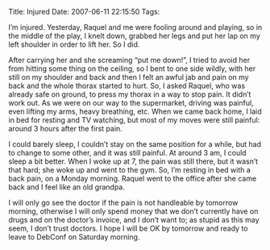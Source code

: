 Title: Injured
Date: 2007-06-11 22:15:50
Tags: 

<p>I’m injured. Yesterday, Raquel and me were fooling around and playing, so in the middle of the play, I knelt down, grabbed her legs and put her lap on my left shoulder in order to lift her. So I did.</p>

<p>After carrying her and she screaming “put me down!”, I tried to avoid her from hitting some thing on the ceiling, so I bent to one side wildly, with her still on my shoulder and back and then I felt an awful jab and pain on my back and the whole thorax started to hurt. So, I asked Raquel, who was already safe on ground, to press my thorax in a way to stop pain. It didn’t work out. As we were on our way to the supermarket, driving was painful, even lifting my arms, heavy breathing, etc. When we came back home, I laid in bed for resting and TV watching, but most of my moves were still painful: around 3 hours after the first pain.</p>

<p>I could barely sleep, I couldn’t stay on the same position for a while, but had to change to some other, and it was still painful. At around 3 am, I could sleep a bit better. When I woke up at 7, the pain was still there, but it wasn’t that hard; she woke up and went to the gym. So, I’m resting in bed with a back pain, on a Monday morning. Raquel went to the office after she came back and I feel like an old grandpa.</p>

<p>I will only go see the doctor if the pain is not handleable by tomorrow morning, otherwise I will only spend money that we don’t currently have on drugs and on the doctor’s invoice, and I don’t want to; as stupid as this may seem, I don’t trust doctors. I hope I will be OK by tomorrow and ready to leave to DebConf on Saturday morning.</p>

